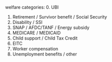 welfare categories:
 0. UBI
 
 1. Retirement / Survivor benefit / Social Security
 2. Disability / SSI
 3. SNAP / AFDC/TANF / Energy subsidy
 4. MEDICARE / MEDICAID
 5. Child support / Child Tax Credit
 6. EITC
 7. Worker compensation
 8. Unemployment benefits / other



